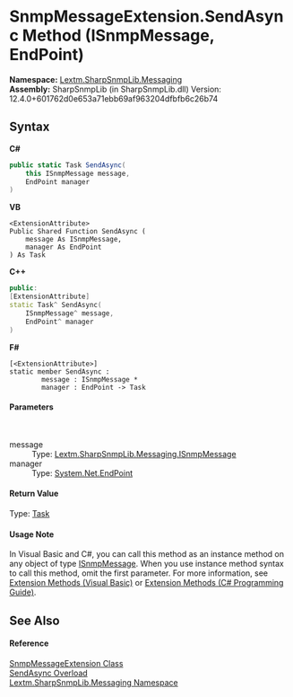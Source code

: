 # SnmpMessageExtension.SendAsync Method (ISnmpMessage, EndPoint)
 

**Namespace:**&nbsp;<a href="N_Lextm_SharpSnmpLib_Messaging">Lextm.SharpSnmpLib.Messaging</a><br />**Assembly:**&nbsp;SharpSnmpLib (in SharpSnmpLib.dll) Version: 12.4.0+601762d0e653a71ebb69af963204dfbfb6c26b74

## Syntax

**C#**<br />
``` C#
public static Task SendAsync(
	this ISnmpMessage message,
	EndPoint manager
)
```

**VB**<br />
``` VB
<ExtensionAttribute>
Public Shared Function SendAsync ( 
	message As ISnmpMessage,
	manager As EndPoint
) As Task
```

**C++**<br />
``` C++
public:
[ExtensionAttribute]
static Task^ SendAsync(
	ISnmpMessage^ message, 
	EndPoint^ manager
)
```

**F#**<br />
``` F#
[<ExtensionAttribute>]
static member SendAsync : 
        message : ISnmpMessage * 
        manager : EndPoint -> Task 

```


#### Parameters
&nbsp;<dl><dt>message</dt><dd>Type: <a href="T_Lextm_SharpSnmpLib_Messaging_ISnmpMessage">Lextm.SharpSnmpLib.Messaging.ISnmpMessage</a><br /></dd><dt>manager</dt><dd>Type: <a href="https://docs.microsoft.com/dotnet/api/system.net.endpoint" target="_blank" rel="noopener noreferrer">System.Net.EndPoint</a><br /></dd></dl>

#### Return Value
Type: <a href="https://docs.microsoft.com/dotnet/api/system.threading.tasks.task" target="_blank" rel="noopener noreferrer">Task</a>

#### Usage Note
In Visual Basic and C#, you can call this method as an instance method on any object of type <a href="T_Lextm_SharpSnmpLib_Messaging_ISnmpMessage">ISnmpMessage</a>. When you use instance method syntax to call this method, omit the first parameter. For more information, see <a href="https://docs.microsoft.com/dotnet/visual-basic/programming-guide/language-features/procedures/extension-methods" target="_blank" rel="noopener noreferrer">Extension Methods (Visual Basic)</a> or <a href="https://docs.microsoft.com/dotnet/csharp/programming-guide/classes-and-structs/extension-methods" target="_blank" rel="noopener noreferrer">Extension Methods (C# Programming Guide)</a>.

## See Also


#### Reference
<a href="T_Lextm_SharpSnmpLib_Messaging_SnmpMessageExtension">SnmpMessageExtension Class</a><br /><a href="Overload_Lextm_SharpSnmpLib_Messaging_SnmpMessageExtension_SendAsync">SendAsync Overload</a><br /><a href="N_Lextm_SharpSnmpLib_Messaging">Lextm.SharpSnmpLib.Messaging Namespace</a><br />